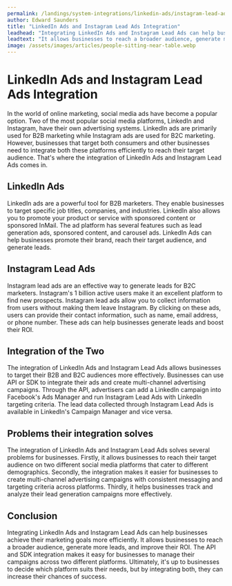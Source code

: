 ```yaml
---
permalink: /landings/system-integrations/linkedin-ads/instagram-lead-ads
author: Edward Saunders
title: "LinkedIn Ads and Instagram Lead Ads Integration"
leadhead: "Integrating LinkedIn Ads and Instagram Lead Ads can help businesses achieve their marketing goals more efficiently"
leadtext: "It allows businesses to reach a broader audience, generate more leads, and improve their ROI. The API and SDK integration makes it easy for businesses to manage their campaigns across two different platforms. Ultimately, it's up to businesses to decide which platform suits their needs, but by integrating both, they can increase their chances of success."
image: /assets/images/articles/people-sitting-near-table.webp
---
```

<div class="arttext">      <h1>LinkedIn Ads and Instagram Lead Ads Integration</h1>
      <p>In the world of online marketing, social media ads have become a popular option. Two of the most popular social media platforms, LinkedIn and Instagram, have their own advertising systems. LinkedIn ads are primarily used for B2B marketing while Instagram ads are used for B2C marketing. However, businesses that target both consumers and other businesses need to integrate both these platforms efficiently to reach their target audience. That's where the integration of LinkedIn Ads and Instagram Lead Ads comes in.</p>
      <h2>LinkedIn Ads</h2>
      <p>LinkedIn ads are a powerful tool for B2B marketers. They enable businesses to target specific job titles, companies, and industries. LinkedIn also allows you to promote your product or service with sponsored content or sponsored InMail. The ad platform has several features such as lead generation ads, sponsored content, and carousel ads. LinkedIn Ads can help businesses promote their brand, reach their target audience, and generate leads.</p>
      <h2>Instagram Lead Ads</h2>
      <p>Instagram lead ads are an effective way to generate leads for B2C marketers. Instagram's 1 billion active users make it an excellent platform to find new prospects. Instagram lead ads allow you to collect information from users without making them leave Instagram. By clicking on these ads, users can provide their contact information, such as name, email address, or phone number. These ads can help businesses generate leads and boost their ROI.</p>
      <h2>Integration of the Two</h2>
      <p>The integration of LinkedIn Ads and Instagram Lead Ads allows businesses to target their B2B and B2C audiences more effectively. Businesses can use API or SDK to integrate their ads and create multi-channel advertising campaigns. Through the API, advertisers can add a LinkedIn campaign into Facebook's Ads Manager and run Instagram Lead Ads with LinkedIn targeting criteria. The lead data collected through Instagram Lead Ads is available in LinkedIn's Campaign Manager and vice versa.</p>
      <h2>Problems their integration solves</h2>
      <p>The integration of LinkedIn Ads and Instagram Lead Ads solves several problems for businesses. Firstly, it allows businesses to reach their target audience on two different social media platforms that cater to different demographics. Secondly, the integration makes it easier for businesses to create multi-channel advertising campaigns with consistent messaging and targeting criteria across platforms. Thirdly, it helps businesses track and analyze their lead generation campaigns more effectively.</p>
      <h2>Conclusion</h2>
      <p>Integrating LinkedIn Ads and Instagram Lead Ads can help businesses achieve their marketing goals more efficiently. It allows businesses to reach a broader audience, generate more leads, and improve their ROI. The API and SDK integration makes it easy for businesses to manage their campaigns across two different platforms. Ultimately, it's up to businesses to decide which platform suits their needs, but by integrating both, they can increase their chances of success. </p>
</div>